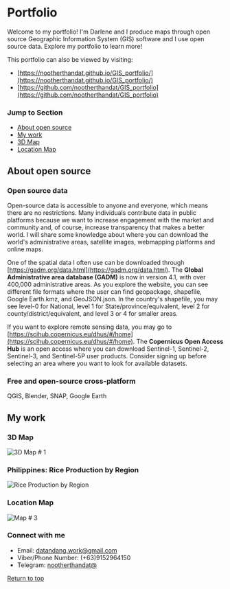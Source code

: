 # Portfolio
Welcome to my portfolio! I'm Darlene and I produce maps through open source Geographic Information System (GIS) software and I use open source data. Explore my portfolio to learn more!

This portfolio can also be viewed by visiting:
- [https://nootherthandat.github.io/GIS_portfolio/](https://nootherthandat.github.io/GIS_portfolio/)
- [https://github.com/nootherthandat/GIS_portfolio](https://github.com/nootherthandat/GIS_portfolio)

### Jump to Section
- [About open source](#about-open-source) 
- [My work](#my-work)
- [3D Map](#3d-map)
- [Location Map](#location-map)


## About open source
### Open source data
Open-source data is accessible to anyone and everyone, which means there are no restrictions. Many individuals contribute data in public platforms because we want to increase engagement with the market and community and, of course, increase transparency that makes a better world. I will share some knowledge about where you can download the world's administrative areas, satellite images, webmapping platforms and online maps.

One of the spatial data I often use can be downloaded through [https://gadm.org/data.html](https://gadm.org/data.html). The **Global Administrative area database (GADM)** is now in version 4.1, with over 400,000 administrative areas. As you explore the website, you can see different file formats where the user can find geopackage, shapefile, Google Earth.kmz, and GeoJSON.json. In the country's shapefile, you may see level-0 for National, level 1 for State/province/equivalent, level 2 for county/district/equivalent, and level 3 or 4 for smaller areas.

If you want to explore remote sensing data, you may go to [https://scihub.copernicus.eu/dhus/#/home](https://scihub.copernicus.eu/dhus/#/home). The **Copernicus Open Access Hub** is an open access where you can download Sentinel-1, Sentinel-2, Sentinel-3, and Sentinel-5P user products. Consider signing up before selecting an area where you want to look for available datasets.

### Free and open-source cross-platform
QGIS, Blender, SNAP, Google Earth


## My work

### 3D Map
![3D Map # 1](https://github.com/nootherthandat/GIS_portfolio/assets/127082034/a764a321-483e-4b90-ad61-dee7b8272493)

### Philippines: Rice Production by Region
![Rice Production by Region](https://github.com/nootherthandat/GIS_portfolio/assets/127082034/2174a913-216a-45d9-9803-d10eb4946d7a)

### Location Map
![Map # 3](https://github.com/nootherthandat/GIS_portfolio/assets/127082034/f903b4a7-37a6-4523-b5a6-69526383fb68)


### Connect with me 
- Email: datandang.work@gmail.com
- Viber/Phone Number: (+63)9152964150
- Telegram: [nootherthandat@](https://t.me/nootherthandat)

[Return to top](#jump-to-section)

<!---
nootherthandat/nootherthandat is a ✨ special ✨ repository because its `README.md` (this file) appears on your GitHub profile.
You can click the Preview link to take a look at your changes.
--->
